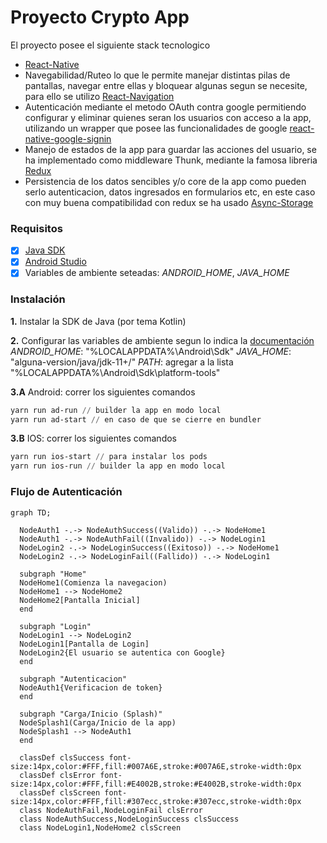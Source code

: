 # Proyecto Crypto App

El proyecto posee el siguiente stack tecnologico

- [React-Native](https://reactnative.dev/architecture/landing-page)
- Navegabilidad/Ruteo lo que le permite manejar distintas pilas de pantallas, navegar entre ellas y bloquear algunas segun se necesite, para ello se utilizo [React-Navigation](https://reactnavigation.org/)
- Autenticación mediante el metodo OAuth contra google permitiendo configurar y eliminar quienes seran los usuarios con acceso a la app, utilizando un wrapper que posee las funcionalidades de google [react-native-google-signin](https://react-native-google-signin.github.io/docs/install)
- Manejo de estados de la app para guardar las acciones del usuario, se ha implementado como middleware Thunk, mediante la famosa libreria [Redux](https://redux.js.org/introduction/installation)
- Persistencia de los datos sencibles y/o core de la app como pueden serlo autenticacion, datos ingresados en formularios etc, en este caso con muy buena compatibilidad con redux se ha usado [Async-Storage](https://react-native-async-storage.github.io/async-storage/docs/install/)

### Requisitos

- [x] [Java SDK](https://openjdk.org/projects/jdk/17/)
- [x] [Android Studio](https://developer.android.com/studio?hl=es-419)
- [x] Variables de ambiente seteadas: _ANDROID_HOME_, _JAVA_HOME_

### Instalación

**1.** Instalar la SDK de Java (por tema Kotlin)

**2.** Configurar las variables de ambiente segun lo indica la [documentación](https://reactnative.dev/docs/set-up-your-environment?os=windows)
_ANDROID_HOME_: "%LOCALAPPDATA%\Android\Sdk"
_JAVA_HOME_: "alguna-version/java/jdk-11+/"
_PATH_: agregar a la lista "%LOCALAPPDATA%\Android\Sdk\platform-tools"

**3.A** Android:
correr los siguientes comandos

```powershell
yarn run ad-run // builder la app en modo local
yarn run ad-start // en caso de que se cierre en bundler
```

**3.B** IOS:
correr los siguientes comandos

```powershell
yarn run ios-start // para instalar los pods
yarn run ios-run // builder la app en modo local
```

### Flujo de Autenticación

```mermaid
graph TD;

  NodeAuth1 -.-> NodeAuthSuccess((Valido)) -.-> NodeHome1
  NodeAuth1 -.-> NodeAuthFail((Invalido)) -.-> NodeLogin1
  NodeLogin2 -.-> NodeLoginSuccess((Exitoso)) -.-> NodeHome1
  NodeLogin2 -.-> NodeLoginFail((Fallido)) -.-> NodeLogin1

  subgraph "Home"
  NodeHome1(Comienza la navegacion)
  NodeHome1 --> NodeHome2
  NodeHome2[Pantalla Inicial]
  end

  subgraph "Login"
  NodeLogin1 --> NodeLogin2
  NodeLogin1[Pantalla de Login]
  NodeLogin2{El usuario se autentica con Google}
  end

  subgraph "Autenticacion"
  NodeAuth1{Verificacion de token}
  end

  subgraph "Carga/Inicio (Splash)"
  NodeSplash1(Carga/Inicio de la app)
  NodeSplash1 --> NodeAuth1
  end

  classDef clsSuccess font-size:14px,color:#FFF,fill:#007A6E,stroke:#007A6E,stroke-width:0px
  classDef clsError font-size:14px,color:#FFF,fill:#E4002B,stroke:#E4002B,stroke-width:0px
  classDef clsScreen font-size:14px,color:#FFF,fill:#307ecc,stroke:#307ecc,stroke-width:0px
  class NodeAuthFail,NodeLoginFail clsError
  class NodeAuthSuccess,NodeLoginSuccess clsSuccess
  class NodeLogin1,NodeHome2 clsScreen

```
